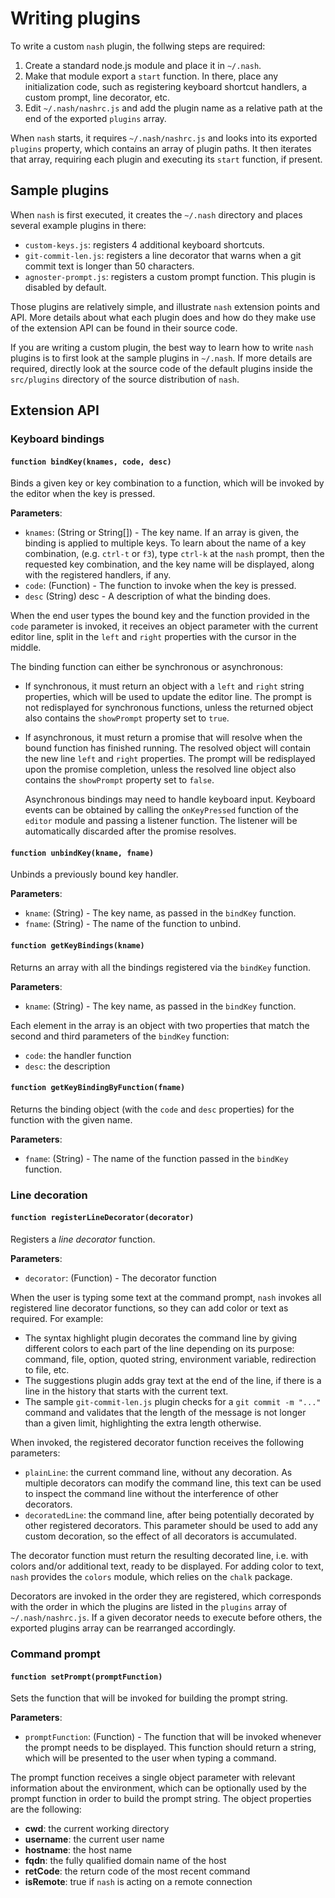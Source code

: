 # Writing plugins
To write a custom `nash` plugin, the follwing steps are required:

1. Create a standard node.js module and place it in `~/.nash`.
2. Make that module export a `start` function. In there, place any initialization
    code, such as registering keyboard shortcut handlers, a custom prompt, line decorator, etc.
3. Edit `~/.nash/nashrc.js` and add the plugin name as a relative path at the end of the
    exported `plugins` array.

When `nash` starts, it requires `~/.nash/nashrc.js` and looks into its exported `plugins` property,
which contains an array of plugin paths. It then iterates that array, requiring each plugin and
executing its `start` function, if present.

## Sample plugins
When `nash` is first executed, it creates the `~/.nash` directory and places several example plugins
in there:
- `custom-keys.js`: registers 4 additional keyboard shortcuts.
- `git-commit-len.js`: registers a line decorator that warns when a git commit text is longer than 50
characters.
- `agnoster-prompt.js`: registers a custom prompt function. This plugin is disabled by default.

Those plugins are relatively simple, and illustrate `nash` extension points and API.
More details about what each plugin does and how do they make use of the extension API can be
found in their source code.

If you are writing a custom plugin, the best way to learn how to write `nash` plugins is to first
look at the sample plugins in `~/.nash`. If more details are required, directly look at
the source code of the default plugins inside the `src/plugins` directory of the source
distribution of `nash`.


## Extension API

### Keyboard bindings

#### `function bindKey(knames, code, desc)`
Binds a given key or key combination to a function, which will be invoked
	by the editor when the key is pressed.

**Parameters**:
- `knames`: (String or String[]) - The key name. If an array is given,
	the binding is applied to multiple keys. To learn about the name of
    a key combination, (e.g. `ctrl-t` or `f3`), type `ctrl-k` at the `nash`
    prompt, then the requested key combination, and the key name will be
    displayed, along with the registered handlers, if any.
- `code`: (Function) - The function to invoke when the key is pressed.
- `desc` (String) desc - A description of what the binding does.

When the end user types the bound key and the function provided in the
`code` parameter is invoked, it receives an object parameter with the
current editor line, split in the `left` and `right` properties with the
cursor in the middle.

The binding function can either be synchronous or asynchronous:
- If synchronous, it must return an object with a `left` and `right` string
    properties, which will be used to update the editor line. The prompt is
    not redisplayed for synchronous functions, unless the returned object
    also contains the `showPrompt` property set to `true`.

- If asynchronous, it must return a promise that will resolve when the bound
    function has finished running. The resolved object will contain the new
    line `left` and `right` properties. The prompt will be redisplayed upon
    the promise completion, unless the resolved line object also contains the
    `showPrompt` property set to `false`.

    Asynchronous bindings may need to handle keyboard input. Keyboard events
    can be obtained by calling the `onKeyPressed` function of the `editor`
    module and passing a listener function. The listener will be automatically
    discarded after the promise resolves.

#### `function unbindKey(kname, fname)`
Unbinds a previously bound key handler.

**Parameters**:
- `kname`: (String) - The key name, as passed in the `bindKey` function.
- `fname`: (String) - The name of the function to unbind.

#### `function getKeyBindings(kname)`
Returns an array with all the bindings registered via the `bindKey` function.

**Parameters**:
- `kname`: (String) - The key name, as passed in the `bindKey` function.

Each element in the array is an object with two properties that match the
second and third parameters of the `bindKey` function:
- `code`: the handler function
- `desc`: the description

#### `function getKeyBindingByFunction(fname)`
Returns the binding object (with the `code` and `desc` properties) for the
function with the given name.

**Parameters**:
- `fname`: (String) - The name of the function passed in the `bindKey` function.

### Line decoration

#### `function registerLineDecorator(decorator)`
Registers a *line decorator* function.

**Parameters**:
- `decorator`: (Function) - The decorator function

When the user is typing some text at the command prompt, `nash` invokes all
registered line decorator functions, so they can add color or text as required.
For example:
- The syntax highlight plugin decorates the command line by giving different colors
    to each part of the line depending on its purpose: command, file, option, quoted
    string, environment variable, redirection to file, etc.
- The suggestions plugin adds gray text at the end of the line, if there is a line
    in the history that starts with the current text.
- The sample `git-commit-len.js` plugin checks for a `git commit -m "..."` command
    and validates that the length of the message is not longer than a given limit,
    highlighting the extra length otherwise.

When invoked, the registered decorator function receives the following parameters:
- `plainLine`: the current command line, without any decoration. As multiple decorators
    can modify the command line, this text can be used to inspect the command line
    without the interference of other decorators.
- `decoratedLine`: the command line, after being potentially decorated by other
    registered decorators. This parameter should be used to add any custom decoration,
    so the effect of all decorators is accumulated.

The decorator function must return the resulting decorated line, i.e. with colors and/or
additional text, ready to be displayed. For adding color to text, `nash` provides the
`colors` module, which relies on the `chalk` package.

Decorators are invoked in the order they are registered, which corresponds with the
order in which the plugins are listed in the `plugins` array of `~/.nash/nashrc.js`.
If a given decorator needs to execute before others, the exported plugins array can
be rearranged accordingly.


### Command prompt

#### `function setPrompt(promptFunction)`
Sets the function that will be invoked for building the prompt string.

**Parameters**:
- `promptFunction`: (Function)  - The function that will be invoked whenever
    the prompt needs to be displayed. This function should return a string, which
    will be presented to the user when typing a command.

The prompt function receives a single object parameter with relevant
information about the environment, which can be optionally used by the
prompt function in order to build the prompt string.
The object properties are the following:
- **cwd**: the current working directory
- **username**: the current user name
- **hostname**: the host name
- **fqdn**: the fully qualified domain name of the host
- **retCode**: the return code of the most recent command
- **isRemote**: true if `nash` is acting on a remote connection
